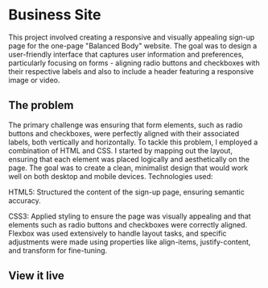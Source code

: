 # Business Site

This project involved creating a responsive and visually appealing sign-up page for the one-page "Balanced Body" website. The goal was to design a user-friendly interface that captures user information and preferences, particularly focusing on forms - aligning radio buttons and checkboxes with their respective labels and also to include a header featuring a responsive image or video.

## The problem

The primary challenge was ensuring that form elements, such as radio buttons and checkboxes, were perfectly aligned with their associated labels, both vertically and horizontally. To tackle this problem, I employed a combination of HTML and CSS. I started by mapping out the layout, ensuring that each element was placed logically and aesthetically on the page. The goal was to create a clean, minimalist design that would work well on both desktop and mobile devices. Technologies used: 


HTML5: Structured the content of the sign-up page, ensuring semantic accuracy.


CSS3: Applied styling to ensure the page was visually appealing and that elements such as radio buttons and checkboxes were correctly aligned. Flexbox was used extensively to handle layout tasks, and specific adjustments were made using properties like align-items, justify-content, and transform for fine-tuning.

## View it live

